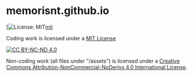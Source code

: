 # memorisnt.github.io

[![License: MIT][mit-shield][mit]

Coding work is licensed under a 
[MIT License][cc-by-nc-nd]

[mit]: https://opensource.org/licenses/MIT
[mit-shield]: https://img.shields.io/badge/License-MIT-yellow.svg

[![CC BY-NC-ND 4.0][cc-by-nc-nd-shield]][cc-by-nc-nd]


Non-coding work (all files under "/assets") is licensed under a
[Creative Commons Attribution-NonCommercial-NoDerivs 4.0 International License][cc-by-nc-nd].

[cc-by-nc-nd]: http://creativecommons.org/licenses/by-nc-nd/4.0/
[cc-by-nc-nd-shield]: https://img.shields.io/badge/License-CC%20BY--NC--ND%204.0-lightgrey.svg
